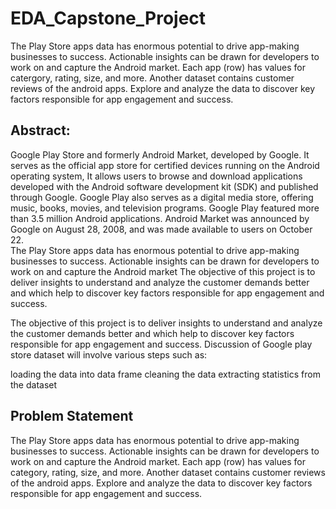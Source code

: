 # EDA_Capstone_Project


The Play Store apps data has enormous potential to drive app-making businesses to success. Actionable insights can be drawn for developers to work on and capture the Android market.
Each app (row) has values for catergory, rating, size, and more. Another dataset contains customer reviews of the android apps.
Explore and analyze the data to discover key factors responsible for app engagement and success.

## Abstract: 
 	
Google Play Store and formerly Android Market, developed by Google. It serves as the official app store for certified devices running on the Android operating system, It allows users to browse and download applications developed with the Android software development kit (SDK) and published through Google. Google Play also serves as a digital media store, offering music, books, movies, and television programs. 
Google Play featured more than 3.5 million Android applications. Android Market was announced by Google on August 28, 2008, and was made available to users on October 22.  
The Play Store apps data has enormous potential to drive app-making businesses to success. Actionable insights can be drawn for developers to work on and capture the Android market 
The objective of this project is to deliver insights to understand and analyze the customer demands better and which help to discover key factors responsible for app engagement and success.

The objective of this project is to deliver insights to understand and analyze the customer demands better and which help to discover key factors responsible for app engagement and success.
Discussion of Google play store dataset will involve various steps such as:

loading the data into data frame
cleaning the data
extracting statistics from the dataset


## Problem Statement

The Play Store apps data has enormous potential to drive app-making businesses to success. Actionable insights can be drawn for developers to work on and capture the Android market.
Each app (row) has values for category, rating, size, and more. Another dataset contains customer reviews of the android apps.
Explore and analyze the data to discover key factors responsible for app engagement and success.

